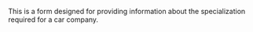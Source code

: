 This is a form designed for providing information about the specialization required for a car company.
